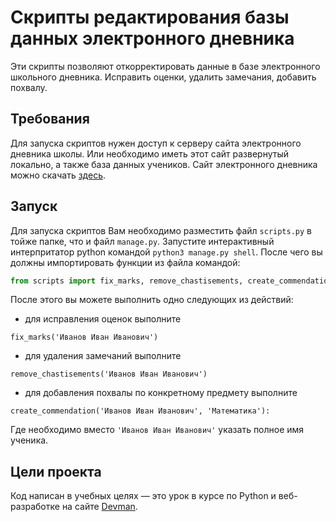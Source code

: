 #  Скрипты редактирования базы данных электронного дневника

Эти скрипты позволяют откорректировать данные в базе электронного школьного дневника.
Исправить оценки, удалить замечания, добавить похвалу.

## Требования

Для запуска скриптов нужен доступ к серверу сайта электронного дневника школы.
Или необходимо иметь этот сайт развернутый локально, а также база данных учеников.
Сайт электронного дневника можно скачать [здесь](https://github.com/devmanorg/e-diary/tree/master).  


## Запуск

Для запуска скриптов Вам необходимо разместить файл `scripts.py`
в тойже папке, что и файл `manage.py`.
Запустите интерактивный интерпритатор python командой `python3 manage.py shell`.
После чего вы должны импортировать функции из файла командой:
```python
from scripts import fix_marks, remove_chastisements, create_commendation
```
После этого вы можете выполнить одно следующих из действий:
- для исправления оценок выполните
```
fix_marks('Иванов Иван Иванович')
```
- для удаления замечаний выполните
```
remove_chastisements('Иванов Иван Иванович')
```
- для добавления похвалы по конкретному предмету выполните
```
create_commendation('Иванов Иван Иванович', 'Математика'):
```
Где необходимо вместо `'Иванов Иван Иванович'` указать полное имя ученика.


## Цели проекта

Код написан в учебных целях — это урок в курсе по Python и веб-разработке на сайте [Devman](https://dvmn.org).
